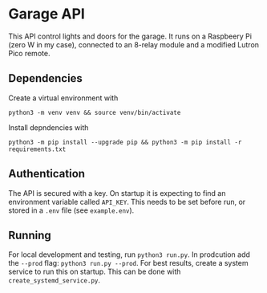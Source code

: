 # Garage API
This API control lights and doors for the garage. It runs on a Raspbeery Pi (zero W in my case), connected to an 8-relay module and a modified Lutron Pico remote.

## Dependencies
Create a virtual environment with
```
python3 -m venv venv && source venv/bin/activate
```

Install depndencies with
```
python3 -m pip install --upgrade pip && python3 -m pip install -r requirements.txt
```

## Authentication
The API is secured with a key. On startup it is expecting to find an environment variable called `API_KEY`. This needs to be set before run, or stored in a `.env` file (see `example.env`).

## Running
For local development and testing, run `python3 run.py`.
In prodcution add the `--prod` flag: `python3 run.py --prod`.
For best results, create a system service to run this on startup. This can be done with `create_systemd_service.py`.
